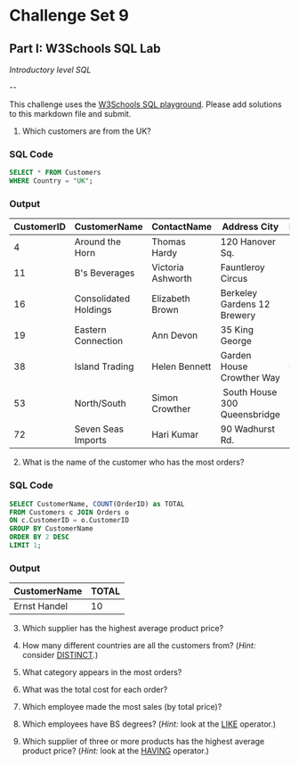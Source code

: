 # Challenge Set 9
## Part I: W3Schools SQL Lab 

*Introductory level SQL*

--

This challenge uses the [W3Schools SQL playground](http://www.w3schools.com/sql/trysql.asp?filename=trysql_select_all). Please add solutions to this markdown file and submit.

1. Which customers are from the UK?

### SQL Code

```sql
SELECT * FROM Customers
WHERE Country = "UK";
``` 
### Output

CustomerID	| CustomerName | ContactName | Address	City |	PostalCode	| Country
----------  | ------------ | ----------- | ------------- | ------------ | -------
4	 | Around the Horn	| Thomas Hardy |	120 Hanover Sq. |	London	| WA1 1DP |	UK
11 |	B's Beverages	| Victoria Ashworth |	Fauntleroy Circus |	London |	EC2 5NT |	UK
16 |	Consolidated Holdings |	Elizabeth Brown |	Berkeley Gardens 12 Brewery	| London |	WX1 6LT |	UK
19 |	Eastern Connection	| Ann Devon |	35 King George | London |	WX3 6FW	| UK
38 | 	Island Trading	| Helen Bennett	| Garden House Crowther Way |	Cowes	| PO31 7PJ |	UK
53 | North/South | Simon Crowther	| South House 300 Queensbridge | London |	SW7 1RZ |	UK
72 |	Seven Seas Imports |	Hari Kumar |	90 Wadhurst Rd. |	London |	OX15 4NB |	UK


2. What is the name of the customer who has the most orders?

### SQL Code

```sql
SELECT CustomerName, COUNT(OrderID) as TOTAL
FROM Customers c JOIN Orders o
ON c.CustomerID = o.CustomerID
GROUP BY CustomerName
ORDER BY 2 DESC 
LIMIT 1;
``` 
### Output

CustomerName | 	TOTAL
------------ | -------------
Ernst Handel | 	10

3. Which supplier has the highest average product price?

4. How many different countries are all the customers from? (*Hint:* consider [DISTINCT](http://www.w3schools.com/sql/sql_distinct.asp).)

5. What category appears in the most orders?

6. What was the total cost for each order?

7. Which employee made the most sales (by total price)?

8. Which employees have BS degrees? (*Hint:* look at the [LIKE](http://www.w3schools.com/sql/sql_like.asp) operator.)

9. Which supplier of three or more products has the highest average product price? (*Hint:* look at the [HAVING](http://www.w3schools.com/sql/sql_having.asp) operator.)
